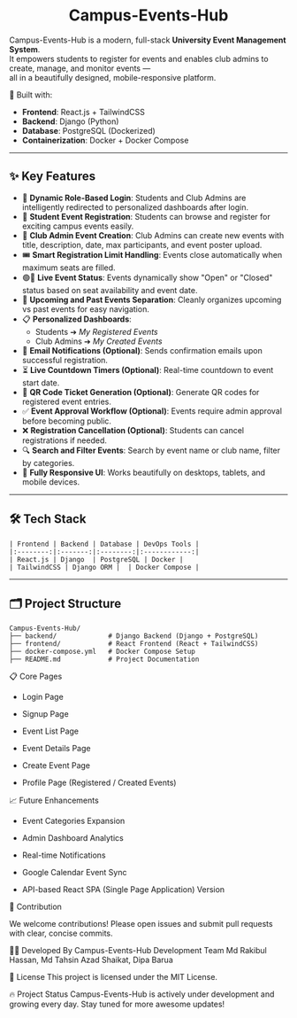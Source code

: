 <h1 align="center">Campus-Events-Hub </h1>

Campus-Events-Hub is a modern, full-stack **University Event Management System**.  
It empowers students to register for events and enables club admins to create, manage, and monitor events —  
all in a beautifully designed, mobile-responsive platform.

🚀 Built with:  
- **Frontend**: React.js + TailwindCSS  
- **Backend**: Django (Python)  
- **Database**: PostgreSQL (Dockerized)  
- **Containerization**: Docker + Docker Compose  

---

## ✨ Key Features

- 👥 **Dynamic Role-Based Login**: Students and Club Admins are intelligently redirected to personalized dashboards after login.
- 📝 **Student Event Registration**: Students can browse and register for exciting campus events easily.
- 🏫 **Club Admin Event Creation**: Club Admins can create new events with title, description, date, max participants, and event poster upload.
- 🎟️ **Smart Registration Limit Handling**: Events close automatically when maximum seats are filled.
- 🟢🔴 **Live Event Status**: Events dynamically show "Open" or "Closed" status based on seat availability and event date.
- 📅 **Upcoming and Past Events Separation**: Cleanly organizes upcoming vs past events for easy navigation.
- 📋 **Personalized Dashboards**:  
  - Students ➔ *My Registered Events*  
  - Club Admins ➔ *My Created Events*
- 📩 **Email Notifications (Optional)**: Sends confirmation emails upon successful registration.
- ⏳ **Live Countdown Timers (Optional)**: Real-time countdown to event start date.
- 📲 **QR Code Ticket Generation (Optional)**: Generate QR codes for registered event entries.
- ✅ **Event Approval Workflow (Optional)**: Events require admin approval before becoming public.
- ❌ **Registration Cancellation (Optional)**: Students can cancel registrations if needed.
- 🔍 **Search and Filter Events**: Search by event name or club name, filter by categories.
- 🎨 **Fully Responsive UI**: Works beautifully on desktops, tablets, and mobile devices.

---

## 🛠️ Tech Stack

```
| Frontend | Backend | Database | DevOps Tools |
|:--------:|:-------:|:--------:|:------------:|
| React.js | Django  | PostgreSQL | Docker |
| TailwindCSS | Django ORM |  | Docker Compose |
```
---

## 🗂️ Project Structure

```
Campus-Events-Hub/
├── backend/             # Django Backend (Django + PostgreSQL)
├── frontend/            # React Frontend (React + TailwindCSS)
├── docker-compose.yml   # Docker Compose Setup
├── README.md            # Project Documentation
```

📋 Core Pages

- Login Page

- Signup Page

- Event List Page

- Event Details Page

- Create Event Page

- Profile Page (Registered / Created Events)

📈 Future Enhancements

- Event Categories Expansion

- Admin Dashboard Analytics

- Real-time Notifications

- Google Calendar Event Sync

- API-based React SPA (Single Page Application) Version

🤝 Contribution 

We welcome contributions!
Please open issues and submit pull requests with clear, concise commits.

🧑‍💻 Developed By
Campus-Events-Hub Development Team
Md Rakibul Hassan, Md Tahsin Azad Shaikat, Dipa Barua

📄 License
This project is licensed under the MIT License.

🔥 Project Status
Campus-Events-Hub is actively under development and growing every day.
Stay tuned for more awesome updates!


